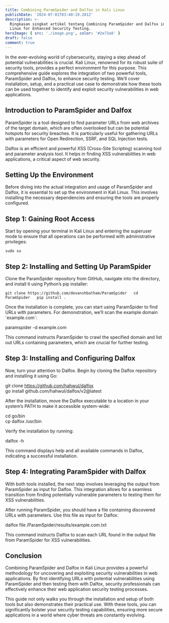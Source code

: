 ```yaml
---
title: Combining ParamSpider and Dalfox in Kali Linux
publishDate: '2024-07-01T03:40:19.201Z'
description: >-
  Ringkasan singkat artikel tentang Combining ParamSpider and Dalfox in Kali
  Linux for Enhanced Security Testing.
heroImage: { src: './image.png', color: '#2e73a8' }
draft: false
comment: true
---
```

In the ever-evolving world of cybersecurity, staying a step ahead of potential vulnerabilities is crucial. Kali Linux, renowned for its robust suite of security tools, provides a perfect environment for this purpose. This comprehensive guide explores the integration of two powerful tools, ParamSpider and Dalfox, to enhance security testing. We’ll cover installation, setup, and a practical use case to demonstrate how these tools can be used together to identify and exploit security vulnerabilities in web applications.

## Introduction to ParamSpider and Dalfox

ParamSpider is a tool designed to find parameter URLs from web archives of the target domain, which are often overlooked but can be potential hotspots for security breaches. It is particularly useful for gathering URLs with parameters for Open Redirection, SSRF, and SQL Injection tests.

Dalfox is an efficient and powerful XSS (Cross-Site Scripting) scanning tool and parameter analysis tool. It helps in finding XSS vulnerabilities in web applications, a critical aspect of web security.

## Setting Up the Environment

Before diving into the actual integration and usage of ParamSpider and Dalfox, it is essential to set up the environment in Kali Linux. This involves installing the necessary dependencies and ensuring the tools are properly configured.

## Step 1: Gaining Root Access

Start by opening your terminal in Kali Linux and entering the superuser mode to ensure that all operations can be performed with administrative privileges:

```sudo su```

## Step 2: Installing and Setting Up ParamSpider

Clone the ParamSpider repository from GitHub, navigate into the directory, and install it using Python’s pip installer:

`git clone https://github.com/devanshbatham/ParamSpider  
cd ParamSpider  
pip install .`

Once the installation is complete, you can start using ParamSpider to find URLs with parameters. For demonstration, we’ll scan the example domain \`example.com\`:

paramspider -d example.com

This command instructs ParamSpider to crawl the specified domain and list out URLs containing parameters, which are crucial for further testing.

## Step 3: Installing and Configuring Dalfox

Now, turn your attention to Dalfox. Begin by cloning the Dalfox repository and installing it using Go:

git clone https://github.com/hahwul/dalfox  
go install github.com/hahwul/dalfox/v2@latest

After the installation, move the Dalfox executable to a location in your system’s PATH to make it accessible system-wide:

cd go/bin  
cp dalfox /usr/bin

Verify the installation by running:

dalfox -h

This command displays help and all available commands in Dalfox, indicating a successful installation.

## Step 4: Integrating ParamSpider with Dalfox

With both tools installed, the next step involves leveraging the output from ParamSpider as input for Dalfox. This integration allows for a seamless transition from finding potentially vulnerable parameters to testing them for XSS vulnerabilities.

After running ParamSpider, you should have a file containing discovered URLs with parameters. Use this file as input for Dalfox:

dalfox file /ParamSpider/results/example.com.txt

This command instructs Dalfox to scan each URL found in the output file from ParamSpider for XSS vulnerabilities.

## Conclusion

Combining ParamSpider and Dalfox in Kali Linux provides a powerful methodology for uncovering and exploiting security vulnerabilities in web applications. By first identifying URLs with potential vulnerabilities using ParamSpider and then testing them with Dalfox, security professionals can effectively enhance their web application security testing processes.

This guide not only walks you through the installation and setup of both tools but also demonstrates their practical use. With these tools, you can significantly bolster your security testing capabilities, ensuring more secure applications in a world where cyber threats are constantly evolving.
